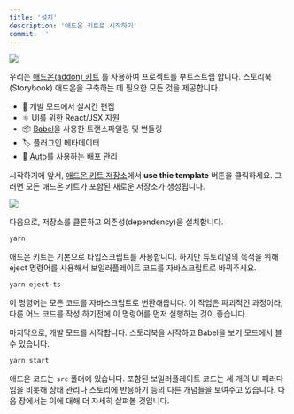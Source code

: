 ```yaml
---
title: '설치'
description: '애드온 키트로 시작하기'
commit: ''
---
```


![](../../images/addon-kit-demo.gif)

우리는 [애드온(addon) 키트](https://github.com/storybookjs/addon-kit) 를 사용하여 프로젝트를 부트스트랩 합니다. 스토리북(Storybook) 애드온을 구축하는 데 필요한 모든 것을 제공합니다.

- 📝 개발 모드에서 실시간 편집
- ⚛️ UI를 위한 React/JSX 지원
- 📦 [Babel](http://babeljs.io/)을 사용한 트랜스파일링 및 번들링
- 🏷 플러그인 메타데이터
- 🚢 [Auto](https://github.com/intuit/auto)를 사용하는 배포 관리 

시작하기에 앞서, [애드온 키트 저장소](https://github.com/storybookjs/addon-kit)에서 **use thie template** 버튼을 클릭하세요. 그러면 모든 애드온 키트가 포함된 새로운 저장소가 생성됩니다.

![](../../images/addon-kit.png)

다음으로, 저장소를 클론하고 의존성(dependency)을 설치합니다.

```bash
yarn
```

애드온 키트는 기본으로 타입스크립트를 사용합니다. 하지만 튜토리얼의 목적을 위해 eject 명령어를 사용해서 보일러플레이트 코드를 자바스크립트로 바꿔주세요.

```bash
yarn eject-ts
```

이 명령어는 모든 코드를 자바스크립트로 변환해줍니다. 이 작업은 파괴적인 과정이라, 다른 어느 코드를 작성 하기전에 이 명령어를 먼저 실행하는 것이 좋습니다.

마지막으로, 개발 모드를 시작합니다. 스토리북을 시작하고 Babel을 보기 모드에서 볼 수 있습니다.

```bash
yarn start
```

애드온 코드는 `src` 폴더에 있습니다. 포함된 보일러플레이트 코드는 세 개의 UI 패러다임을 비롯해 상태 관리나 스토리에 반응하기 등의 다른 개념들을 보여주고 있습니다. 다음 장에서는 이에 대해 더 자세히 살펴볼 것입니다.
